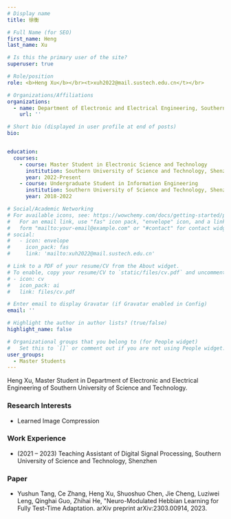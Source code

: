 ```yaml
---
# Display name
title: 徐衡

# Full Name (for SEO)
first_name: Heng
last_name: Xu

# Is this the primary user of the site?
superuser: true

# Role/position
role: <b>Heng Xu</b></br><t>xuh2022@mail.sustech.edu.cn</t></br>

# Organizations/Affiliations
organizations:
  - name: Department of Electronic and Electrical Engineering, Southern University of Science and Technology
    url: ''

# Short bio (displayed in user profile at end of posts)
bio:


education:
  courses:
    - course: Master Student in Electronic Science and Technology
      institution: Southern University of Science and Technology, Shenzhen
      year: 2022-Present
    - course: Undergraduate Student in Information Engineering
      institution: Southern University of Science and Technology, Shenzhen
      year: 2018-2022

# Social/Academic Networking
# For available icons, see: https://wowchemy.com/docs/getting-started/page-builder/#icons
#   For an email link, use "fas" icon pack, "envelope" icon, and a link in the
#   form "mailto:your-email@example.com" or "#contact" for contact widget.
# social:
#   - icon: envelope
#     icon_pack: fas
#     link: 'mailto:xuh2022@mail.sustech.edu.cn'

# Link to a PDF of your resume/CV from the About widget.
# To enable, copy your resume/CV to `static/files/cv.pdf` and uncomment the lines below.
# - icon: cv
#   icon_pack: ai
#   link: files/cv.pdf

# Enter email to display Gravatar (if Gravatar enabled in Config)
email: ''

# Highlight the author in author lists? (true/false)
highlight_name: false

# Organizational groups that you belong to (for People widget)
#   Set this to `[]` or comment out if you are not using People widget.
user_groups:
  - Master Students
---
```


Heng Xu, Master Student in Department of Electronic and Electrical Engineering of Southern University of Science and Technology.

### **Research Interests**
* Learned Image Compression

### **Work Experience**
* (2021 – 2023) Teaching Assistant of Digital Signal Processing, Southern University of Science and Technology, Shenzhen

### **Paper**
*	Yushun Tang, Ce Zhang, Heng Xu, Shuoshuo Chen, Jie Cheng, Luziwei Leng, Qinghai Guo, Zhihai He, "Neuro-Modulated Hebbian Learning for Fully Test-Time Adaptation. arXiv preprint arXiv:2303.00914, 2023.